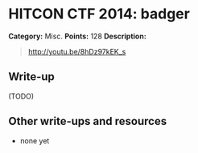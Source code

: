 # HITCON CTF 2014: badger

**Category:** Misc.
**Points:** 128
**Description:**

> <http://youtu.be/8hDz97kEK_s>

## Write-up

(TODO)

## Other write-ups and resources

* none yet

